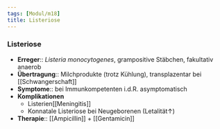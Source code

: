 ```yaml
---
tags: [Modul/m18]
title: Listeriose
---
```

### Listeriose
- **Erreger**:: *Listeria monocytogenes*, grampositive Stäbchen, fakultativ anaerob
- **Übertragung**:: Milchprodukte (trotz Kühlung), transplazentar bei [[Schwangerschaft]]
- **Symptome**:: bei Immunkompetenten i.d.R. asymptomatisch
- **Komplikationen**
	- Listerien[[Meningitis]]
	- Konnatale Listeriose bei Neugeborenen (Letalität↑)
- **Therapie**:: [[Ampicillin]] + [[Gentamicin]]